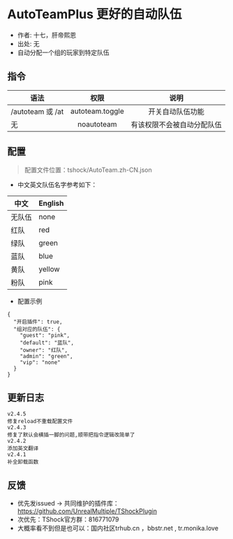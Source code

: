 # AutoTeamPlus 更好的自动队伍

- 作者: 十七，肝帝熙恩
- 出处: 无
- 自动分配一个组的玩家到特定队伍


## 指令

| 语法              |       权限        |      说明       |
|-----------------|:---------------:|:-------------:|
| /autoteam 或 /at | autoteam.toggle |   开关自动队伍功能    |
| 无               |   noautoteam    | 有该权限不会被自动分配队伍 |

## 配置
> 配置文件位置：tshock/AutoTeam.zh-CN.json
- 中文英文队伍名字参考如下：

| 中文  | English |
|-----|---------|
| 无队伍 | none    |
| 红队  | red     |
| 绿队  | green   |
| 蓝队  | blue    |
| 黄队  | yellow  |
| 粉队  | pink    |

- 配置示例
```json5
{
  "开启插件": true, 
  "组对应的队伍": {
    "guest": "pink",
    "default": "蓝队",
    "owner": "红队",
    "admin": "green",
    "vip": "none"
  }
}
```

## 更新日志

```
v2.4.5
修复reload不重载配置文件
v2.4.3
修复了默认会横插一脚的问题,顺带把指令逻辑改简单了
v2.4.2
添加英文翻译
v2.4.1
补全卸载函数
```


## 反馈
- 优先发issued -> 共同维护的插件库：https://github.com/UnrealMultiple/TShockPlugin
- 次优先：TShock官方群：816771079
- 大概率看不到但是也可以：国内社区trhub.cn ，bbstr.net , tr.monika.love
